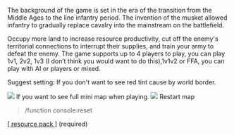 The background of the game is set in the era of the transition from the Middle Ages to the line infantry period.
The invention of the musket allowed infantry to gradually replace cavalry into the mainstream on the battlefield.

Occupy more land to increase resource productivity, cut off the enemy's territorial connections to interrupt their supplies, and train your army to defeat the enemy. The game supports up to 4 players to play, you can play 1v1, 2v2, 1v3 (I don’t think you would want to do this),1v1v2 or FFA, you can play with AI or players or mixed.

Suggest setting:
If you don't want to see red tint cause by world border.

![](https://github.com/wuilliam104286/image_saves/blob/master/img/aog/setting/graphics.png?raw=true)
If you want to see full mini map when playing.
![](https://github.com/wuilliam104286/image_saves/blob/master/img/aog/setting/chatbar.png?raw=true)
Restart map

> /function console:reset 


[[ resource pack ]](https://github.com/wuilliam104286/age-of-gunpowder/releases/download/v1.2.2/Age.Of.Gunpowder.zip "[ resource pack ]") (required)
